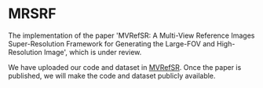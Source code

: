 # MRSRF
The implementation of the paper 'MVRefSR: A Multi-View Reference Images Super-Resolution Framework for Generating the Large-FOV and High-Resolution Image', which is under review.
 
We have uploaded our code and dataset in [MVRefSR](https://github.com/JQJ001/MVRefSR). Once the paper is published, we will make the code and dataset publicly available.
